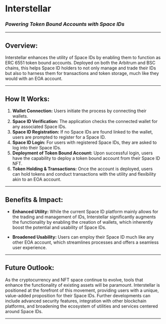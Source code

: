 # **Interstellar**

### _Powering Token Bound Accounts with Space IDs_

---

## **Overview:**

Interstellar enhances the utility of Space IDs by enabling them to function as ERC 6551 token bound accounts.
Deployed on both the Arbitrum and BSC chains, this helps Space ID holders to not only manage and trade their IDs but also to harness them for transactions and token storage, much like they would with an EOA account.

---

## **How It Works:**

1. **Wallet Connection:** Users initiate the process by connecting their wallets.
2. **Space ID Verification:** The application checks the connected wallet for any associated Space IDs.
3. **Space ID Registration:** If no Space IDs are found linked to the wallet, users are prompted to register for a Space ID.
4. **Space ID Login:** For users with registered Space IDs, they are asked to log into their Space IDs.
5. **Deployment of Token Bound Account:** Upon successful login, users have the capability to deploy a token bound account from their Space ID NFT.
6. **Token Holding & Transactions:** Once the account is deployed, users can hold tokens and conduct transactions with the utility and flexibility akin to an EOA account.

---

## **Benefits & Impact:**

- **Enhanced Utility:** While the current Space ID platform mainly allows for the trading and management of IDs, Interstellar significantly augments the functionality by enabling the creation of wallets, which inherently boost the potential and usability of Space IDs.

- **Broadened Usability:** Users can employ their Space ID much like any other EOA account, which streamlines processes and offers a seamless user experience.

---

## **Future Outlook:**

As the cryptocurrency and NFT space continue to evolve, tools that enhance the functionality of existing assets will be paramount. Interstellar is positioned at the forefront of this movement, providing users with a unique, value-added proposition for their Space IDs. Further developments can include advanced security features, integration with other blockchain platforms, and broadening the ecosystem of utilities and services centered around Space IDs.

---
